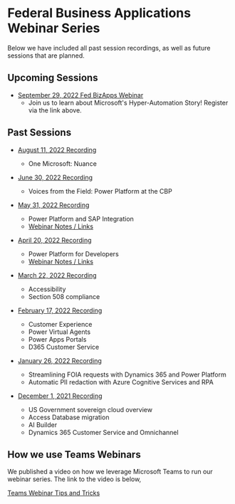 # Federal Business Applications Webinar Series
Below we have included all past session recordings, as well as future sessions that are planned.  

## Upcoming Sessions
* [September 29, 2022 Fed BizApps Webinar](https://aka.ms/fedbizappswebinar)
	* Join us to learn about Microsoft's Hyper-Automation Story! Register via the link above.
 
## Past Sessions
* [August 11, 2022 Recording](https://youtu.be/LGVkCga8kO8)
	* One Microsoft:  Nuance

* [June 30, 2022 Recording](https://youtu.be/GwgTNn4ChlQ)
	* Voices from the Field:  Power Platform at the CBP
	
* [May 31, 2022 Recording](https://youtu.be/Z_oH3E7JJvg)
	* Power Platform and SAP Integration
	* [Webinar Notes / Links](20220531/README.md)

* [April 20, 2022 Recording](https://youtu.be/YgR0njqMxnU)
	* Power Platform for Developers
	* [Webinar Notes / Links](20220420/README.md)
 
* [March 22, 2022 Recording](https://youtu.be/ZlbyuP12zr4)
	* Accessibility
	* Section 508 compliance

* [February 17, 2022 Recording](https://youtu.be/OENTM5aiEU0)
 	* Customer Experience
 	* Power Virtual Agents
 	* Power Apps Portals
 	* D365 Customer Service
 
* [January 26, 2022 Recording](https://youtu.be/TqYwKbiEC54)
 	* Streamlining FOIA requests with Dynamics 365 and Power Platform 
 	* Automatic PII redaction with Azure Cognitive Services and RPA

* [December 1, 2021 Recording](https://youtu.be/hHyyfl8TiA8)
	* US Government sovereign cloud overview 
	* Access Database migration 
	* AI Builder
	* Dynamics 365 Customer Service and Omnichannel

## How we use Teams Webinars
We published a video on how we leverage Microsoft Teams to run our webinar series.  The link to the video is below,

[Teams Webinar Tips and Tricks](https://youtu.be/Geu3wvoDh6s)
